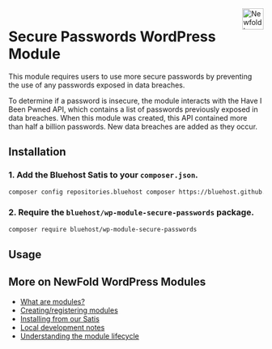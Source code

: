<a href="https://newfold.com/" target="_blank">
    <img src="https://newfold.com/content/experience-fragments/newfold/site-header/master/_jcr_content/root/header/logo.coreimg.svg/1621395071423/newfold-digital.svg" alt="Newfold Logo" title="Newfold Digital" align="right" 
height="42" />
</a>

# Secure Passwords WordPress Module

This module requires users to use more secure passwords by preventing the use of any passwords exposed in data breaches.

To determine if a password is insecure, the module interacts with the Have I Been Pwned API, which contains a list of
passwords previously exposed in data breaches. When this module was created, this API contained more than half a billion
passwords. New data breaches are added as they occur.

## Installation

### 1. Add the Bluehost Satis to your `composer.json`.

 ```bash
 composer config repositories.bluehost composer https://bluehost.github.io/satis
 ```

### 2. Require the `bluehost/wp-module-secure-passwords` package.

 ```bash
 composer require bluehost/wp-module-secure-passwords
 ```

## Usage

## More on NewFold WordPress Modules

* <a href="https://github.com/bluehost/endurance-wp-module-loader#endurance-wordpress-modules">What are modules?</a>
* <a href="https://github.com/bluehost/endurance-wp-module-loader#creating--registering-a-module">Creating/registering
  modules</a>
* <a href="https://github.com/bluehost/endurance-wp-module-loader#installing-from-our-satis">Installing from our
  Satis</a>
* <a href="https://github.com/bluehost/endurance-wp-module-loader#local-development">Local development notes</a>
* <a href="https://github.com/bluehost/endurance-wp-module-loader#understanding-the-module-lifecycle">Understanding the
  module lifecycle</a>
